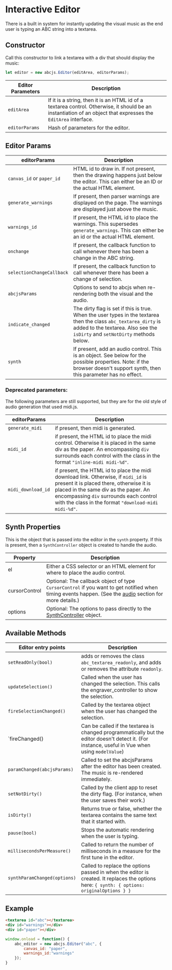 # Interactive Editor

There is a built in system for instantly updating the visual music as the end user is typing an ABC string into a textarea.

## Constructor

Call this constructor to link a textarea with a div that should display the music:
```javascript
let editor = new abcjs.Editor(editArea, editorParams);
```

| Editor Parameters | Description |
| ------------- | ----------- |
| `editArea` | If it is a string, then it is an HTML id of a textarea control. Otherwise, it should be an instantiation of an object that expresses the `EditArea` interface. |
| `editorParams` | Hash of parameters for the editor. |

## Editor Params

| editorParams | Description |
| ------------- | ----------- |
| `canvas_id` or `paper_id` | HTML id to draw in. If not present, then the drawing happens just below the editor. This can either be an ID or the actual HTML element. |
| `generate_warnings` | If present, then parser warnings are displayed on the page. The warnings are displayed just above the music. |
| `warnings_id` | If present, the HTML id to place the warnings. This supersedes `generate_warnings`. This can either be an id or the actual HTML element. |
| `onchange` | If present, the callback function to call whenever there has been a change in the ABC string. |
| `selectionChangeCallback` | If present, the callback function to call whenever there has been a change of selection. |
| `abcjsParams` | Options to send to abcjs when re-rendering both the visual and the audio. |
| `indicate_changed` | The dirty flag is set if this is true. When the user types in the textarea then the class `abc_textarea_dirty` is added to the textarea. Also see the `isDirty` and `setNotDirty` methods below. |
| `synth` | If present, add an audio control. This is an object. See below for the possible properties. Note: if the browser doesn't support synth, then this parameter has no effect. |

### Deprecated parameters:

The following parameters are still supported, but they are for the old style of audio generation that used midi.js.

| editorParams | Description |
| ------------- | ----------- |
| `generate_midi` | if present, then midi is generated. |
| `midi_id` | if present, the HTML id to place the midi control. Otherwise it is placed in the same div as the paper. An encompassing `div` surrounds each control with the class in the format `"inline-midi midi-%d"`. |
| `midi_download_id` | if present, the HTML id to place the midi download link. Otherwise, if `midi_id` is present it is placed there, otherwise it is placed in the same div as the paper. An encompassing `div` surrounds each control with the class in the format `"download-midi midi-%d"`.|

## Synth Properties

This is the object that is passed into the editor in the `synth` property. If this is present, then a `SynthController` object is created to handle the audio.

| Property | Description |
|---|---|
| el | Either a CSS selector or an HTML element for where to place the audio control. |
| cursorControl | Optional: The callback object of type `CursorControl` if you want to get notified when timing events happen. (See the [audio](https://paulrosen.github.io/abcjs/audio/synthesized-sound.html#cursorcontrol-object) section for more details.) |
| options | Optional: The options to pass directly to the [SynthController](https://raw.githubusercontent.com/paulrosen/abcjs/audio/synthesized-sound.html#audioparams) object. |

## Available Methods

| Editor entry points | Description |
| ------------- | ----------- |
| `setReadOnly(bool)` | adds or removes the class `abc_textarea_readonly`, and adds or removes the attribute `readonly`. |
| `updateSelection()` | Called when the user has changed the selection. This calls the engraver_controller to show the selection. |
| `fireSelectionChanged()` | Called by the textarea object when the user has changed the selection. |
| `fireChanged() | Can be called if the textarea is changed programmatically but the editor doesn't detect it. (For instance, useful in Vue when using `modelValue`) |
| `paramChanged(abcjsParams)` | Called to set the abcjsParams after the editor has been created. The music is re-rendered immediately. |
| `setNotDirty()` | Called by the client app to reset the dirty flag. (For instance, when the user saves their work.) |
| `isDirty()` | Returns true or false, whether the textarea contains the same text that it started with. |
| `pause(bool)` | Stops the automatic rendering when the user is typing. |
| `millisecondsPerMeasure()` | Called to return the number of milliseconds in a measure for the first tune in the editor. |
| `synthParamChanged(options)` | Called to replace the options passed in when the editor is created. It replaces the options here: `{ synth: { options: originalOptions } }` |

## Example

```html
<textarea id="abc"></textarea>
<div id="warnings"></div>
<div id="paper"></div>
```
```javascript
window.onload = function() {
    abc_editor = new abcjs.Editor("abc", { 
        canvas_id: "paper", 
        warnings_id:"warnings" 
    });
}
```

<abcjs-editor :abc="`X: 1
T: Cooley's
M: 4/4
L: 1/8
K: Emin
|:D2|EB{c}BA B2 EB|~B2 AB dBAG|FDAD BDAD|FDAD dAFD|
`"></abcjs-editor>


